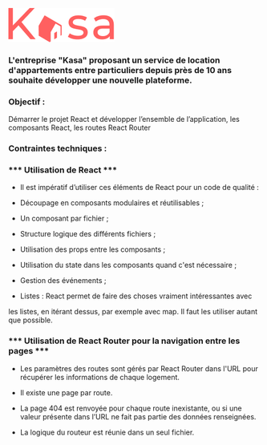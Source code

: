 ![image](src/assets/LOGO.png)
### L'entreprise "Kasa" proposant un service de location d'appartements entre particuliers depuis près de 10 ans souhaite développer une nouvelle plateforme.

### Objectif : 
Démarrer le projet React et développer l’ensemble de l’application, les composants React, les routes React Router

### Contraintes techniques :

###  *** Utilisation de React ***

- Il est impératif d’utiliser ces éléments de React pour un code de qualité :
 
- Découpage en composants modulaires et réutilisables ;
 
- Un composant par fichier ;

- Structure logique des différents fichiers ;
 
- Utilisation des props entre les composants ;
 
- Utilisation du state dans les composants quand c'est nécessaire ;
 
- Gestion des événements ;
 
- Listes : React permet de faire des choses vraiment intéressantes avec
 
les listes, en itérant dessus, par exemple avec map. Il faut les utiliser
autant que possible.

###  *** Utilisation de React Router pour la navigation entre les pages ***

- Les paramètres des routes sont gérés par React Router dans l'URL
pour récupérer les informations de chaque logement.

- Il existe une page par route.
 
- La page 404 est renvoyée pour chaque route inexistante, ou si une
valeur présente dans l’URL ne fait pas partie des données
renseignées.

- La logique du routeur est réunie dans un seul fichier.